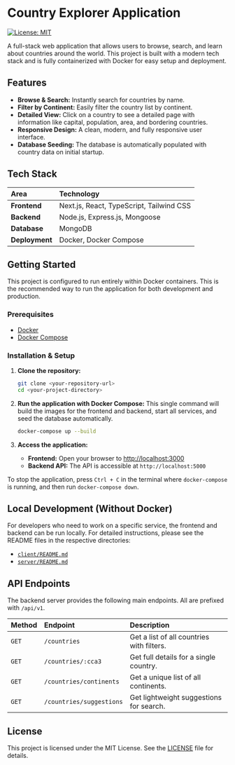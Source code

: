 # Country Explorer Application

[![License: MIT](https://img.shields.io/badge/License-MIT-yellow.svg)](https://opensource.org/licenses/MIT)

A full-stack web application that allows users to browse, search, and learn about countries around the world. This project is built with a modern tech stack and is fully containerized with Docker for easy setup and deployment.

## Features

-   **Browse & Search:** Instantly search for countries by name.
-   **Filter by Continent:** Easily filter the country list by continent.
-   **Detailed View:** Click on a country to see a detailed page with information like capital, population, area, and bordering countries.
-   **Responsive Design:** A clean, modern, and fully responsive user interface.
-   **Database Seeding:** The database is automatically populated with country data on initial startup.

## Tech Stack

| Area      | Technology                                    |
| :-------- | :-------------------------------------------- |
| **Frontend** | Next.js, React, TypeScript, Tailwind CSS      |
| **Backend** | Node.js, Express.js, Mongoose               |
| **Database** | MongoDB                                       |
| **Deployment**| Docker, Docker Compose                        |

## Getting Started

This project is configured to run entirely within Docker containers. This is the recommended way to run the application for both development and production.

### Prerequisites

-   [Docker](https://www.docker.com/get-started)
-   [Docker Compose](https://docs.docker.com/compose/install/)

### Installation & Setup

1.  **Clone the repository:**
    ```bash
    git clone <your-repository-url>
    cd <your-project-directory>
    ```

2.  **Run the application with Docker Compose:**
    This single command will build the images for the frontend and backend, start all services, and seed the database automatically.
    ```bash
    docker-compose up --build
    ```

3.  **Access the application:**
    -   **Frontend:** Open your browser to [http://localhost:3000](http://localhost:3000)
    -   **Backend API:** The API is accessible at `http://localhost:5000`

To stop the application, press `Ctrl + C` in the terminal where `docker-compose` is running, and then run `docker-compose down`.

## Local Development (Without Docker)

For developers who need to work on a specific service, the frontend and backend can be run locally. For detailed instructions, please see the README files in the respective directories:

-   [`client/README.md`](./client/README.md)
-   [`server/README.md`](./server/README.md)

## API Endpoints

The backend server provides the following main endpoints. All are prefixed with `/api/v1`.

| Method | Endpoint                  | Description                               |
| :----- | :------------------------ | :---------------------------------------- |
| `GET`  | `/countries`              | Get a list of all countries with filters. |
| `GET`  | `/countries/:cca3`        | Get full details for a single country.    |
| `GET`  | `/countries/continents`   | Get a unique list of all continents.      |
| `GET`  | `/countries/suggestions`  | Get lightweight suggestions for search.   |

## License

This project is licensed under the MIT License. See the [LICENSE](LICENSE) file for details.
